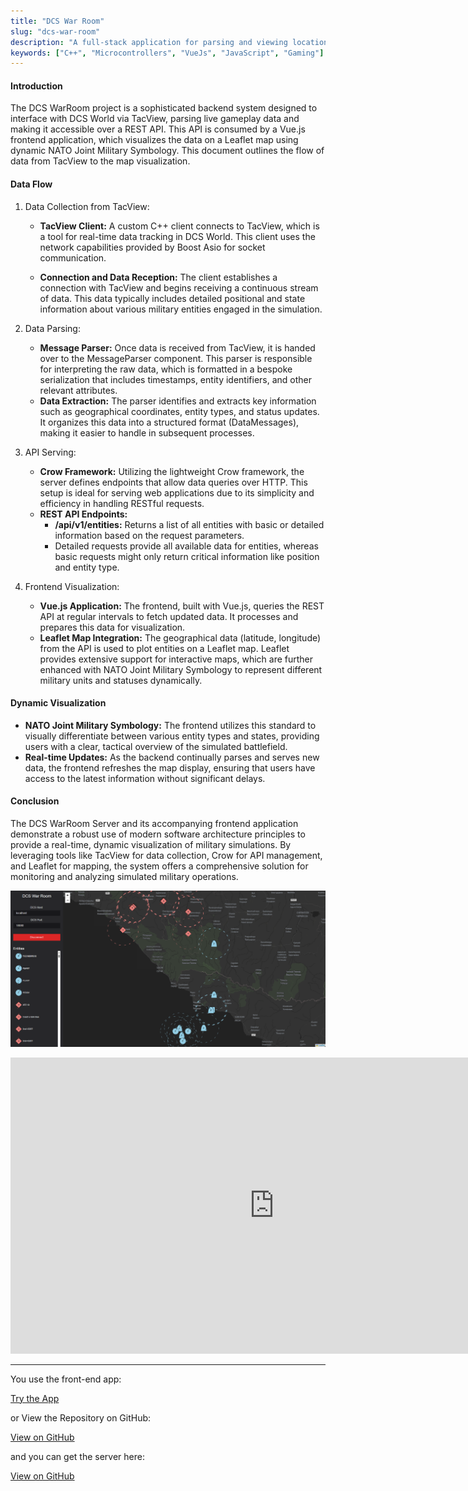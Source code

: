 ```yaml
---
title: "DCS War Room"
slug: "dcs-war-room"
description: "A full-stack application for parsing and viewing locations of entities from DCS World flight simulator."
keywords: ["C++", "Microcontrollers", "VueJs", "JavaScript", "Gaming"]
---
```



#### Introduction
The DCS WarRoom project is a sophisticated backend system designed to interface with DCS World via TacView, parsing live gameplay data and making it accessible over a REST API. This API is consumed by a Vue.js frontend application, which visualizes the data on a Leaflet map using dynamic NATO Joint Military Symbology. This document outlines the flow of data from TacView to the map visualization.

#### Data Flow
1. Data Collection from TacView:

    - **TacView Client:** A custom C++ client connects to TacView, which is a tool for real-time data tracking in DCS World. This client uses the network capabilities provided by Boost Asio for socket communication.

    - **Connection and Data Reception:** The client establishes a connection with TacView and begins receiving a continuous stream of data. This data typically includes detailed positional and state information about various military entities engaged in the simulation.

2. Data Parsing:

    - **Message Parser:** Once data is received from TacView, it is handed over to the MessageParser component. This parser is responsible for interpreting the raw data, which is formatted in a bespoke serialization that includes timestamps, entity identifiers, and other relevant attributes.
    - **Data Extraction:** The parser identifies and extracts key information such as geographical coordinates, entity types, and status updates. It organizes this data into a structured format (DataMessages), making it easier to handle in subsequent processes.

3. API Serving:

    - **Crow Framework:** Utilizing the lightweight Crow framework, the server defines endpoints that allow data queries over HTTP. This setup is ideal for serving web applications due to its simplicity and efficiency in handling RESTful requests.
    - **REST API Endpoints:**
        - **/api/v1/entities:** Returns a list of all entities with basic or detailed information based on the request parameters.
        - Detailed requests provide all available data for entities, whereas basic requests might only return critical information like position and entity type.

4. Frontend Visualization:

    - **Vue.js Application:** The frontend, built with Vue.js, queries the REST API at regular intervals to fetch updated data. It processes and prepares this data for visualization.
    - **Leaflet Map Integration:** The geographical data (latitude, longitude) from the API is used to plot entities on a Leaflet map. Leaflet provides extensive support for interactive maps, which are further enhanced with NATO Joint Military Symbology to represent different military units and statuses dynamically.

#### Dynamic Visualization
- **NATO Joint Military Symbology:** The frontend utilizes this standard to visually differentiate between various entity types and states, providing users with a clear, tactical overview of the simulated battlefield.
- **Real-time Updates:** As the backend continually parses and serves new data, the frontend refreshes the map display, ensuring that users have access to the latest information without significant delays.

#### Conclusion
The DCS WarRoom Server and its accompanying frontend application demonstrate a robust use of modern software architecture principles to provide a real-time, dynamic visualization of military simulations. By leveraging tools like TacView for data collection, Crow for API management, and Leaflet for mapping, the system offers a comprehensive solution for monitoring and analyzing simulated military operations.

![screenshot](/project-images/dcs-war-room/feature.png)


<iframe width="843" height="474" src="https://www.youtube.com/embed/QASE1rxmw-4" title="DCS War Room" frameborder="0" allow="accelerometer; autoplay; clipboard-write; encrypted-media; gyroscope; picture-in-picture; web-share" referrerpolicy="strict-origin-when-cross-origin" allowfullscreen></iframe>


---

You use the front-end app:

<a className="btn btn-dark" href="https://gcoulby.github.io/DCSWarRoom/"  target="_blank" rel="noopener noreferrer"><i className="fa fa-globe"></i> Try the App</a>

or View the Repository on GitHub:

<a className="btn btn-dark" href="https://github.com/gcoulby/DCSWarRoom"  target="_blank" rel="noopener noreferrer"><i className="fa fa-github"></i> View on GitHub</a>

and you can get the server here:

<a className="btn btn-dark" href="https://github.com/gcoulby/DCSWarRoomServer"  target="_blank" rel="noopener noreferrer"><i className="fa fa-github"></i> View on GitHub</a>
